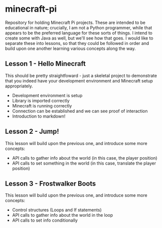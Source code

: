 # minecraft-pi
Repository for holding Minecraft Pi projects.  These are intended to be educational in nature; crucially, I am not a Python programmer, while that appears to be the preferred language for these sorts of things.  I intend to create some with Java as well, but we'll see how that goes.  I would like to separate these into lessons, so that they could be followed in order and build upon one another learning various concepts along the way.

## Lesson 1 - Hello Minecraft
This should be pretty straightfoward - just a skeletal project to demonstrate that you indeed have your development environment and Minecraft setup appropriately.
- Development environment is setup
- Library is imported correctly
- Minecraft is running correctly
- Connection can be established and we can see proof of interaction
- Introduction to markdown!

## Lesson 2 - Jump!
This lesson will build upon the previous one, and introduce some more concepts:
- API calls to gather info about the world (in this case, the player position)
- API calls to set something in the world (in this case, translate the player position)

## Lesson 3 - Frostwalker Boots
This lesson will build upon the previous one, and introduce some more concepts:
- Control structures (Loops and If statements)
- API calls to gather info about the world in the loop
- API calls to set info conditionally
